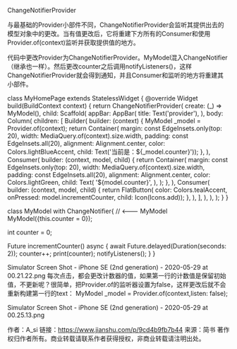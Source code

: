 ChangeNotifierProvider

与最基础的Provider小部件不同，ChangeNotifierProvider会监听其提供出去的模型对象中的更改。当有值更改后，它将重建下方所有的Consumer和使用Provider.of<MyModel>(context)监听并获取提供值的地方。

代码中更改Provider为ChangeNotifierProvider。MyModel混入ChangeNotifier（继承也一样）。然后更改counter之后调用notifyListeners()，这样ChangeNotifierProvider就会得到通知，并且Consumer和监听的地方将重建其小部件。

class MyHomePage extends StatelessWidget {
  @override
  Widget build(BuildContext context) {
    return ChangeNotifierProvider(
      create: (_) => MyModel(),
      child: Scaffold(
        appBar: AppBar(
          title: Text('provider'),
        ),
        body: Column(
          children: <Widget>[
            Builder(
              builder: (context) {
                MyModel _model = Provider.of<MyModel>(context);
                return Container(
                    margin: const EdgeInsets.only(top: 20),
                    width: MediaQuery.of(context).size.width,
                    padding: const EdgeInsets.all(20),
                    alignment: Alignment.center,
                    color: Colors.lightBlueAccent,
                    child: Text('当前是：${_model.counter}'));
              },
            ),
            Consumer<MyModel>(
              builder: (context, model, child) {
                return Container(
                  margin: const EdgeInsets.only(top: 20),
                  width: MediaQuery.of(context).size.width,
                  padding: const EdgeInsets.all(20),
                  alignment: Alignment.center,
                  color: Colors.lightGreen,
                  child: Text(
                    '${model.counter}',
                  ),
                );
              },
            ),
            Consumer<MyModel>(
              builder: (context, model, child) {
                return FlatButton(
                    color: Colors.tealAccent,
                    onPressed: model.incrementCounter,
                    child: Icon(Icons.add));
              },
            ),
          ],
        ),
      ),
    );
  }
}

class MyModel with ChangeNotifier{
  //                                               <--- MyModel
  MyModel({this.counter = 0});

  int counter = 0;

  Future<void> incrementCounter() async {
    await Future.delayed(Duration(seconds: 2));
    counter++;
    print(counter);
    notifyListeners();
  }
}

Simulator Screen Shot - iPhone SE (2nd generation) - 2020-05-29 at 00.21.22.png
每次点击，都会更改计数器的值，如果第一行的计数值是保留初始值，不更新呢？很简单，把Provider.of的监听器设置为false，这样更改后就不会重新构建第一行的text：
MyModel _model = Provider.of<MyModel>(context,listen: false);


Simulator Screen Shot - iPhone SE (2nd generation) - 2020-05-29 at 00.25.13.png


作者：A_si
链接：https://www.jianshu.com/p/9cd4b9fb7b44
来源：简书
著作权归作者所有。商业转载请联系作者获得授权，非商业转载请注明出处。